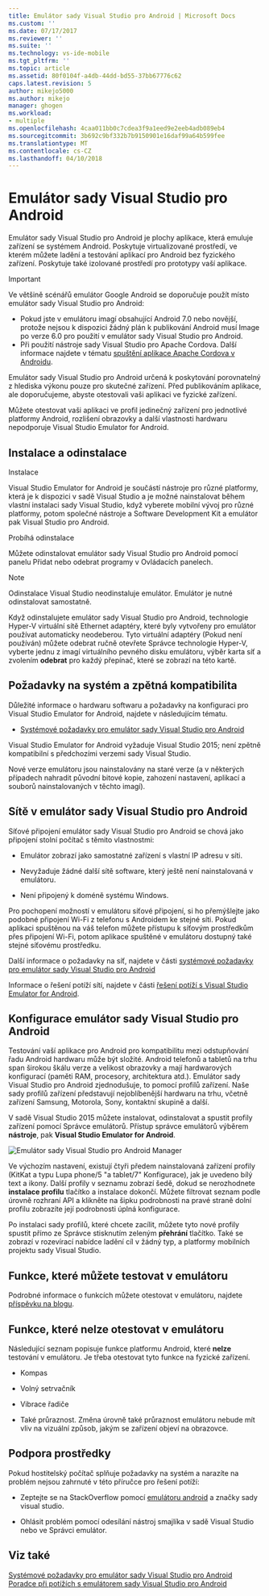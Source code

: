 ```yaml
---
title: Emulátor sady Visual Studio pro Android | Microsoft Docs
ms.custom: ''
ms.date: 07/17/2017
ms.reviewer: ''
ms.suite: ''
ms.technology: vs-ide-mobile
ms.tgt_pltfrm: ''
ms.topic: article
ms.assetid: 80f0104f-a4db-44dd-bd55-37bb67776c62
caps.latest.revision: 5
author: mikejo5000
ms.author: mikejo
manager: ghogen
ms.workload:
- multiple
ms.openlocfilehash: 4caa011bb0c7cdea3f9a1eed9e2eeb4adb089eb4
ms.sourcegitcommit: 3b692c9bf332b7b9150901e16daf99a64b599fee
ms.translationtype: MT
ms.contentlocale: cs-CZ
ms.lasthandoff: 04/10/2018
---
```

# <a name="visual-studio-emulator-for-android"></a>Emulátor sady Visual Studio pro Android
Emulátor sady Visual Studio pro Android je plochy aplikace, která emuluje zařízení se systémem Android. Poskytuje virtualizované prostředí, ve kterém můžete ladění a testování aplikací pro Android bez fyzického zařízení. Poskytuje také izolované prostředí pro prototypy vaší aplikace.  

> [!IMPORTANT]
> Ve většině scénářů emulátor Google Android se doporučuje použít místo emulátor sady Visual Studio pro Android:
> - Pokud jste v emulátoru imagí obsahující Android 7.0 nebo novější, protože nejsou k dispozici žádný plán k publikování Android musí Image po verze 6.0 pro použití v emulátor sady Visual Studio pro Android.
> - Při použití nástroje sady Visual Studio pro Apache Cordova. Další informace najdete v tématu [spuštění aplikace Apache Cordova v Androidu](/visualstudio/cross-platform/tools-for-cordova/run-your-app/run-app-android#a-idgoogle-android-emulatora-run-on-the-google-android-emulator).
  
 Emulátor sady Visual Studio pro Android určená k poskytování porovnatelný z hlediska výkonu pouze pro skutečné zařízení. Před publikováním aplikace, ale doporučujeme, abyste otestovali vaši aplikaci ve fyzické zařízení.  
  
 Můžete otestovat vaši aplikaci ve profil jedinečný zařízení pro jednotlivé platformy Android, rozlišení obrazovky a další vlastnosti hardwaru nepodporuje Visual Studio Emulator for Android.
  
##  <a name="Installing"></a> Instalace a odinstalace  
 Instalace  
  
 Visual Studio Emulator for Android je součástí nástroje pro různé platformy, která je k dispozici v sadě Visual Studio a je možné nainstalovat během vlastní instalaci sady Visual Studio, když vyberete mobilní vývoj pro různé platformy, potom společné nástroje a Software Development Kit a emulátor pak Visual Studio pro Android.  
  
 Probíhá odinstalace  
  
 Můžete odinstalovat emulátor sady Visual Studio pro Android pomocí panelu Přidat nebo odebrat programy v Ovládacích panelech.  
  
> [!NOTE]
>  Odinstalace Visual Studio neodinstaluje emulátor. Emulátor je nutné odinstalovat samostatně.  
  
 Když odinstalujete emulátor sady Visual Studio pro Android, technologie Hyper-V virtuální sítě Ethernet adaptéry, které byly vytvořeny pro emulátor používat automaticky neodeberou. Tyto virtuální adaptéry (Pokud není používán) můžete odebrat ručně otevřete Správce technologie Hyper-V, vyberte jednu z imagí virtuálního pevného disku emulátoru, výběr karta síť a zvolením **odebrat** pro každý přepínač, které se zobrazí na této kartě.  
  
##  <a name="Requirements"></a> Požadavky na systém a zpětná kompatibilita  
 Důležité informace o hardwaru softwaru a požadavky na konfiguraci pro Visual Studio Emulator for Android, najdete v následujícím tématu.  
  
-   [Systémové požadavky pro emulátor sady Visual Studio pro Android](../cross-platform/system-requirements-for-the-visual-studio-emulator-for-android.md)  
  
 Visual Studio Emulator for Android vyžaduje Visual Studio 2015; není zpětně kompatibilní s předchozími verzemi sady Visual Studio.  
  
 Nové verze emulátoru jsou nainstalovány na staré verze (a v některých případech nahradit původní bitové kopie, zahození nastavení, aplikací a souborů nainstalovaných v těchto imagí).  
  
##  <a name="Networking"></a> Sítě v emulátor sady Visual Studio pro Android  
 Síťové připojení emulátor sady Visual Studio pro Android se chová jako připojení stolní počítač s těmito vlastnostmi:  
  
-   Emulátor zobrazí jako samostatné zařízení s vlastní IP adresu v síti.  
  
-   Nevyžaduje žádné další sítě software, který ještě není nainstalovaná v emulátoru.  
  
-   Není připojený k doméně systému Windows.  
  
 Pro pochopení možností v emulátoru síťové připojení, si ho přemýšlejte jako podobné připojení Wi-Fi z telefonu s Androidem ke stejné síti. Pokud aplikaci spuštěnou na váš telefon můžete přístupu k síťovým prostředkům přes připojení Wi-Fi, potom aplikace spuštěné v emulátoru dostupný také stejné síťovému prostředku.  
  
 Další informace o požadavky na síť, najdete v části [systémové požadavky pro emulátor sady Visual Studio pro Android](../cross-platform/system-requirements-for-the-visual-studio-emulator-for-android.md)  
  
 Informace o řešení potíží sítí, najdete v části [řešení potíží s Visual Studio Emulator for Android](../cross-platform/troubleshooting-the-visual-studio-emulator-for-android.md).  
  
##  <a name="Configuring"></a> Konfigurace emulátor sady Visual Studio pro Android  
 Testování vaší aplikace pro Android pro kompatibilitu mezi odstupňování řadu Android hardwaru může být složité. Android telefonů a tabletů na trhu span širokou škálu verze a velikost obrazovky a mají hardwarových konfigurací (paměti RAM, procesory, architektura atd.). Emulátor sady Visual Studio pro Android zjednodušuje, to pomocí profilů zařízení. Naše sady profilů zařízení představují nejoblíbenější hardwaru na trhu, včetně zařízení Samsung, Motorola, Sony, kontaktní skupině a další.  
  
 V sadě Visual Studio 2015 můžete instalovat, odinstalovat a spustit profily zařízení pomocí Správce emulátorů. Přístup správce emulátorů výběrem **nástroje**, pak **Visual Studio Emulator for Android**.  
  
 ![Emulátor sady Visual Studio pro Android Manager](../cross-platform/media/android_emu_manager.png "Android_Emu_Manager")  
  
 Ve výchozím nastavení, existují čtyři předem nainstalovaná zařízení profily (KitKat a typu Lupa phone/5 "a tablet/7" Konfigurace), jak je uvedeno bílý text a ikony. Další profily v seznamu zobrazí šedě, dokud se nerozhodnete **instalace profilu** tlačítko a instalace dokončí. Můžete filtrovat seznam podle úrovně rozhraní API a klikněte na šipku podrobnosti na pravé straně dolní profilu zobrazíte její podrobnosti úplná konfigurace.  
  
 Po instalaci sady profilů, které chcete zacílit, můžete tyto nové profily spustit přímo ze Správce stisknutím zeleným **přehrání** tlačítko. Také se zobrazí v rozevírací nabídce ladění cíl v žádný typ, a platformy mobilních projektu sady Visual Studio.  
  
##  <a name="FeaturesTest"></a> Funkce, které můžete testovat v emulátoru  
 Podrobné informace o funkcích můžete otestovat v emulátoru, najdete [příspěvku na blogu](http://blogs.msdn.com/b/visualstudioalm/archive/2014/11/12/introducing-visual-studio-s-emulator-for-android.aspx).  
  
##  <a name="FeaturesNonTest"></a> Funkce, které nelze otestovat v emulátoru  
 Následující seznam popisuje funkce platformu Android, které **nelze** testování v emulátoru. Je třeba otestovat tyto funkce na fyzické zařízení.  
  
-   Kompas  
  
-   Volný setrvačník  
  
-   Vibrace řadiče  
  
-   Také průraznost. Změna úrovně také průraznost emulátoru nebude mít vliv na vizuální způsob, jakým se zařízení objeví na obrazovce.  
  
##  <a name="Support"></a> Podpora prostředky  
 Pokud hostitelský počítač splňuje požadavky na systém a narazíte na problém nejsou zahrnuté v této příručce pro řešení potíží:  
  
-   Zeptejte se na StackOverflow pomocí [emulátoru android](http://stackoverflow.com/questions/tagged/android-emulator) a značky sady visual studio.  
  
-   Ohlásit problém pomocí odesílání nástroj smajlíka v sadě Visual Studio nebo ve Správci emulátor.  
  
## <a name="see-also"></a>Viz také  
 [Systémové požadavky pro emulátor sady Visual Studio pro Android](../cross-platform/system-requirements-for-the-visual-studio-emulator-for-android.md)   
 [Poradce při potížích s emulátorem sady Visual Studio pro Android](../cross-platform/troubleshooting-the-visual-studio-emulator-for-android.md)
